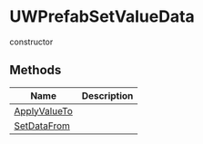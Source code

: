 # UWPrefabSetValueData

<span class="badge badge-secondary">constructor</span>

## Methods
| Name | Description |
| ---- | ----------- |
| [ApplyValueTo](UWPrefabSetValueData.ApplyValueTo.html) |  |
| [SetDataFrom](UWPrefabSetValueData.SetDataFrom.html) |  |